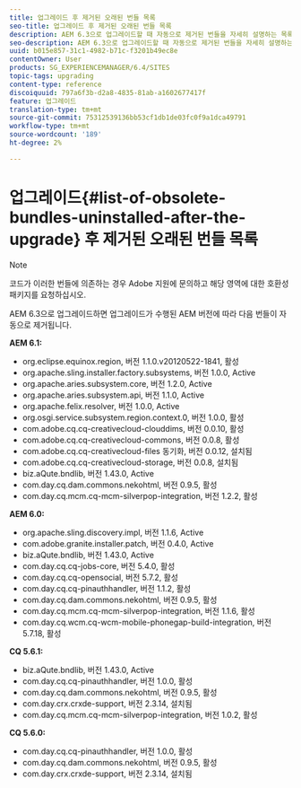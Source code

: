 ```yaml
---
title: 업그레이드 후 제거된 오래된 번들 목록
seo-title: 업그레이드 후 제거된 오래된 번들 목록
description: AEM 6.3으로 업그레이드할 때 자동으로 제거된 번들을 자세히 설명하는 목록입니다.
seo-description: AEM 6.3으로 업그레이드할 때 자동으로 제거된 번들을 자세히 설명하는 목록입니다.
uuid: b015e857-31c1-4982-b71c-f3201b49ec8e
contentOwner: User
products: SG_EXPERIENCEMANAGER/6.4/SITES
topic-tags: upgrading
content-type: reference
discoiquuid: 797a6f3b-d2a8-4835-81ab-a1602677417f
feature: 업그레이드
translation-type: tm+mt
source-git-commit: 75312539136bb53cf1db1de03fc0f9a1dca49791
workflow-type: tm+mt
source-wordcount: '189'
ht-degree: 2%

---
```



# 업그레이드{#list-of-obsolete-bundles-uninstalled-after-the-upgrade} 후 제거된 오래된 번들 목록

>[!NOTE]
>
>코드가 이러한 번들에 의존하는 경우 Adobe 지원에 문의하고 해당 영역에 대한 호환성 패키지를 요청하십시오.

AEM 6.3으로 업그레이드하면 업그레이드가 수행된 AEM 버전에 따라 다음 번들이 자동으로 제거됩니다.

**AEM 6.1:**

* org.eclipse.equinox.region, 버전 1.1.0.v20120522-1841, 활성
* org.apache.sling.installer.factory.subsystems, 버전 1.0.0, Active
* org.apache.aries.subsystem.core, 버전 1.2.0, Active
* org.apache.aries.subsystem.api, 버전 1.1.0, Active
* org.apache.felix.resolver, 버전 1.0.0, Active
* org.osgi.service.subsystem.region.context.0, 버전 1.0.0, 활성
* com.adobe.cq.cq-creativecloud-clouddims, 버전 0.0.10, 활성
* com.adobe.cq.cq-creativecloud-commons, 버전 0.0.8, 활성
* com.adobe.cq.cq-creativecloud-files 동기화, 버전 0.0.12, 설치됨
* com.adobe.cq.cq-creativecloud-storage, 버전 0.0.8, 설치됨
* biz.aQute.bndlib, 버전 1.43.0, Active
* com.day.cq.dam.commons.nekohtml, 버전 0.9.5, 활성
* com.day.cq.mcm.cq-mcm-silverpop-integration, 버전 1.2.2, 활성

**AEM 6.0:**

* org.apache.sling.discovery.impl, 버전 1.1.6, Active
* com.adobe.granite.installer.patch, 버전 0.4.0, Active
* biz.aQute.bndlib, 버전 1.43.0, Active
* com.day.cq.cq-jobs-core, 버전 5.4.0, 활성
* com.day.cq.cq-opensocial, 버전 5.7.2, 활성
* com.day.cq.cq-pinauthhandler, 버전 1.1.2, 활성
* com.day.cq.dam.commons.nekohtml, 버전 0.9.5, 활성
* com.day.cq.mcm.cq-mcm-silverpop-integration, 버전 1.1.6, 활성
* com.day.cq.wcm.cq-wcm-mobile-phonegap-build-integration, 버전 5.7.18, 활성

**CQ 5.6.1:**

* biz.aQute.bndlib, 버전 1.43.0, Active
* com.day.cq.cq-pinauthhandler, 버전 1.0.0, 활성
* com.day.cq.dam.commons.nekohtml, 버전 0.9.5, 활성
* com.day.crx.crxde-support, 버전 2.3.14, 설치됨
* com.day.cq.mcm.cq-mcm-silverpop-integration, 버전 1.0.2, 활성

**CQ 5.6.0:**

* com.day.cq.cq-pinauthhandler, 버전 1.0.0, 활성
* com.day.cq.dam.commons.nekohtml, 버전 0.9.5, 활성
* com.day.crx.crxde-support, 버전 2.3.14, 설치됨


